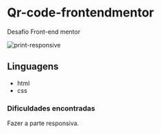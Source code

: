 # Qr-code-frontendmentor
Desafio Front-end mentor


![print-responsive](https://github.com/Jeff-dev3/Qr-code-frontendmentor/assets/136135295/631f4646-afcb-4391-b897-3c4bbae53ec4)

## Linguagens
- html
- css

### Dificuldades encontradas
Fazer a parte responsiva.
